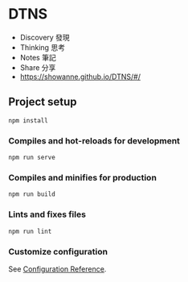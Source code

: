 # DTNS
- Discovery 發現
- Thinking 思考
- Notes 筆記
- Share 分享
- https://showanne.github.io/DTNS/#/

## Project setup
```
npm install
```

### Compiles and hot-reloads for development
```
npm run serve
```

### Compiles and minifies for production
```
npm run build
```

### Lints and fixes files
```
npm run lint
```

### Customize configuration
See [Configuration Reference](https://cli.vuejs.org/config/).

